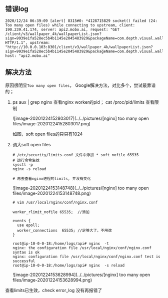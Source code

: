 ## 错误log

```shell
2020/12/24 06:39:09 [alert] 8315#0: *4128715829 socket() failed (24: Too many open files) while connecting to upstream, client: 190.239.41.174, server: api2.mobo.ai, request: "GET /client/v3/wallpaper_4k/wallpaperList.json?sign=9939e1fa528ec5b4b1145e2045483929&packageName=com.depth.visual.wallpaper4d&versionCode=22&tm=1608791954296&page=1&pageSize=20 HTTP/1.1", upstream: "http://10.0.0.103:8301/client/v3/wallpaper_4k/wallpaperList.json?sign=9939e1fa528ec5b4b1145e2045483929&packageName=com.depth.visual.wallpaper4d&versionCode=22&tm=1608791954296&page=1&pageSize=20", host: "api2.mobo.ai"
```



## 解决方法

原因很明显`Too many open files`， Google解决方法，对比多个，尝试最靠谱的；

1. ps aux | grep nginx 查看nginx worker的pid； cat /proc/pid/limits 查看限制

   ![image-20201224152803017](../../pictures/[nginx] too many open files/image-20201224152803017.png)

   如图，soft open files的只只有1024

   

1. 调大soft open files

   ```shell
   # /etc/security/limits.conf 文件中添加 * soft nofile 65535
   # 运行命令生效
   sysctl -p
   nginx -s reload
   
   # 再去查看nginx进程的limits, 并没有变化
   ```

   ![image-20201224153148748](../../pictures/[nginx] too many open files/image-20201224153148748.png)

   ```shell
   # vim /usr/local/nginx/conf/nginx.conf  
     
   worker_rlimit_nofile 65535;  //添加
   
   events {
     use epoll;
     worker_connections  65535; //足够大了，不用改
   }
   
   root@ip-10-0-0-18:/home/logs/api# nginx  -t 
   nginx: the configuration file /usr/local/nginx/conf/nginx.conf syntax is ok
   nginx: configuration file /usr/local/nginx/conf/nginx.conf test is successful
   root@ip-10-0-0-18:/home/logs/api# nginx  -s reload
   
   ```

   ![image-20201224153628994](../../pictures/[nginx] too many open files/image-20201224153628994.png)

查看limits已生效，check error_log 没有再报错了